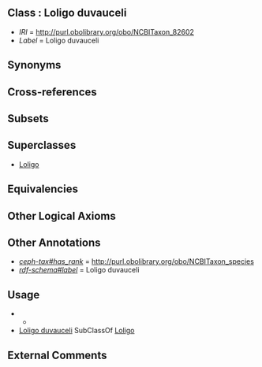 
## Class : Loligo duvauceli

 * *IRI* = http://purl.obolibrary.org/obo/NCBITaxon_82602
 * *Label* = Loligo duvauceli

## Synonyms


## Cross-references


## Subsets


## Superclasses

 * [Loligo](../../NCBITaxon/16/NCBITaxon_6616.md)

## Equivalencies


## Other Logical Axioms


## Other Annotations

 * *[ceph-tax#has_rank](../../ceph-tax#has/nk/ceph-tax#has_rank.md)* = http://purl.obolibrary.org/obo/NCBITaxon_species
 * *[rdf-schema#label](../../el/rdf-schema#label.md)* = Loligo duvauceli

## Usage

 * -
 * [Loligo duvauceli](../../NCBITaxon/02/NCBITaxon_82602.md) SubClassOf [Loligo](../../NCBITaxon/16/NCBITaxon_6616.md)

## External Comments

